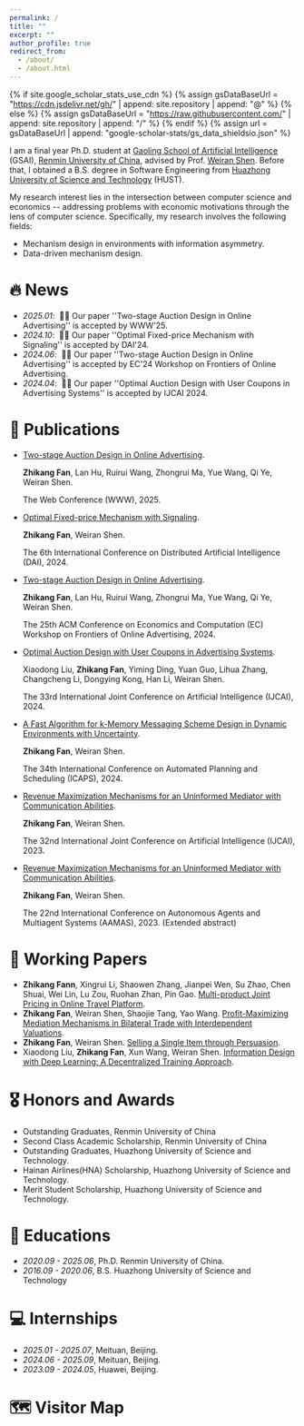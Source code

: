 ```yaml
---
permalink: /
title: ""
excerpt: ""
author_profile: true
redirect_from: 
  - /about/
  - /about.html
---
```


{% if site.google_scholar_stats_use_cdn %}
{% assign gsDataBaseUrl = "https://cdn.jsdelivr.net/gh/" | append: site.repository | append: "@" %}
{% else %}
{% assign gsDataBaseUrl = "https://raw.githubusercontent.com/" | append: site.repository | append: "/" %}
{% endif %}
{% assign url = gsDataBaseUrl | append: "google-scholar-stats/gs_data_shieldsio.json" %}

<span class='anchor' id='about-me'></span>

I am a final year Ph.D. student at [Gaoling School of Artificial Intelligence](http://ai.ruc.edu.cn/english/index.htm) (GSAI), [Renmin University of China](https://en.ruc.edu.cn/), advised by Prof. [Weiran Shen](https://www.weiran-shen.info/). Before that, I obtained a B.S. degree in Software Engineering from [Huazhong University of Science and Technology](https://english.hust.edu.cn/) (HUST).

My research interest lies in the intersection between computer science and economics -- addressing problems with economic motivations through the lens of computer science. Specifically, my research involves the following fields:
- Mechanism design in environments with information asymmetry.
- Data-driven mechanism design.


# 🔥 News
- *2025.01*: &nbsp;🎉🎉 Our paper ''Two-stage Auction Design in Online Advertising'' is accepted by WWW'25.
- *2024.10*: &nbsp;🎉🎉 Our paper ''Optimal Fixed-price Mechanism with Signaling'' is accepted by DAI'24.
- *2024.06*: &nbsp;🎉🎉 Our paper ''Two-stage Auction Design in Online Advertising'' is accepted by EC'24 Workshop on Frontiers of Online Advertising.
- *2024.04*: &nbsp;🎉🎉 Our paper ''Optimal Auction Design with User Coupons in Advertising Systems'' is accepted by IJCAI 2024.


# 📝 Publications 

<!-- 
<div class='paper-box'><div class='paper-box-image'><div><div class="badge">CVPR 2016</div><img src='images/500x300.png' alt="sym" width="100%"></div></div>
<div class='paper-box-text' markdown="1">

[Deep Residual Learning for Image Recognition](https://openaccess.thecvf.com/content_cvpr_2016/papers/He_Deep_Residual_Learning_CVPR_2016_paper.pdf)

**Kaiming He**, Xiangyu Zhang, Shaoqing Ren, Jian Sun


[**Project**](https://scholar.google.com/citations?view_op=view_citation&hl=zh-CN&user=DhtAFkwAAAAJ&citation_for_view=DhtAFkwAAAAJ:ALROH1vI_8AC) <strong><span class='show_paper_citations' data='DhtAFkwAAAAJ:ALROH1vI_8AC'></span></strong>
- Lorem ipsum dolor sit amet, consectetur adipiscing elit. Vivamus ornare aliquet ipsum, ac tempus justo dapibus sit amet. 
</div>
</div>
-->

- [Two-stage Auction Design in Online Advertising](https://dl.acm.org/doi/10.1145/3696410.3714735).

  **Zhikang Fan**, Lan Hu, Ruirui Wang, Zhongrui Ma, Yue Wang, Qi Ye, Weiran Shen.

  The Web Conference (WWW), 2025.
- [Optimal Fixed-price Mechanism with Signaling](https://arxiv.org/pdf/2411.10791).

  **Zhikang Fan**, Weiran Shen.

  The 6th International Conference on Distributed Artificial Intelligence (DAI), 2024.
- [Two-stage Auction Design in Online Advertising](https://dl.acm.org/doi/10.1145/3696410.3714735).

  **Zhikang Fan**, Lan Hu, Ruirui Wang, Zhongrui Ma, Yue Wang, Qi Ye, Weiran Shen.

  The 25th ACM Conference on Economics and Computation (EC) Workshop on Frontiers of Online Advertising, 2024.
- [Optimal Auction Design with User Coupons in Advertising Systems](https://www.ijcai.org/proceedings/2024/0322.pdf).

  Xiaodong Liu, **Zhikang Fan**, Yiming Ding, Yuan Guo, Lihua Zhang, Changcheng Li, Dongying Kong, Han Li, Weiran Shen.

  The 33rd International Joint Conference on Artificial Intelligence (IJCAI), 2024.
- [A Fast Algorithm for k-Memory Messaging Scheme Design in Dynamic Environments with Uncertainty](https://doi.org/10.1609/icaps.v34i1.31475).

  **Zhikang Fan**, Weiran Shen.

  The 34th International Conference on Automated Planning and Scheduling (ICAPS), 2024.
- [Revenue Maximization Mechanisms for an Uninformed Mediator with Communication Abilities](https://www.ijcai.org/proceedings/2023/0300.pdf).

  **Zhikang Fan**, Weiran Shen. 

  The 32nd International Joint Conference on Artificial Intelligence (IJCAI), 2023.
- [Revenue Maximization Mechanisms for an Uninformed Mediator with Communication Abilities](https://www.ifaamas.org/Proceedings/aamas2023/pdfs/p2922.pdf).

  **Zhikang Fan**, Weiran Shen. 

  The 22nd International Conference on Autonomous Agents and Multiagent Systems (AAMAS), 2023. (Extended abstract)


# 📝 Working Papers 

- **Zhikang Fann**, Xingrui Li, Shaowen Zhang, Jianpei Wen, Su Zhao, Chen Shuai, Wei Lin, Lu Zou, Ruohan Zhan, Pin Gao. [Multi-product Joint Pricing in Online Travel Platform](https://zhikang-fan.github.io/).
- **Zhikang Fan**, Weiran Shen, Shaojie Tang, Yao Wang. [Profit-Maximizing Mediation Mechanisms in Bilateral Trade with Interdependent Valuations](https://zhikang-fan.github.io/).
- **Zhikang Fan**, Weiran Shen. [Selling a Single Item through Persuasion](https://zhikang-fan.github.io/).
- Xiaodong Liu, **Zhikang Fan**, Xun Wang, Weiran Shen. [Information Design with Deep Learning: A Decentralized Training Approach](https://zhikang-fan.github.io/). 

# 🎖 Honors and Awards
- Outstanding Graduates, Renmin University of China
- Second Class Academic Scholarship, Renmin University of China
- Outstanding Graduates, Huazhong University of Science and Technology.
- Hainan Airlines(HNA) Scholarship, Huazhong University of Science and Technology.
- Merit Student Scholarship, Huazhong University of Science and Technology.

# 📖 Educations
- *2020.09 - 2025.06*, Ph.D. Renmin University of China. 
- *2016.09 - 2020.06*, B.S. Huazhong University of Science and Technology

<!-- 
# 💬 Invited Talks
- **2024.12**, Singapore, *International Conference on Distributed Artificial Intelligence*, *"Optimal Fixed-price Mechanism with Signaling"*

- **2024.07**, Wuxi, China, *CCF CE Annual Conference*, *"Optimal Mediation Mechanism in Bilateral Trade"*

- **2024.06**, Virtual, *International Conference on Automated Planning and Scheduling*, *"A Fast Algorithm for $k$-Memory Messaging Scheme Design in Dynamic Environments with a Far-Sighted Receiver"*

- **2023.08**, Macao, China, *International Joint Conference on Artificial Intelligence*, *"Revenue Maximization Mechanisms for an Uninformed Mediator with Communication Abilities"*
-->

# 💻 Internships
- *2025.01 - 2025.07*, Meituan, Beijing.
- *2024.06 - 2025.09*, Meituan, Beijing.
- *2023.09 - 2024.05*, Huawei, Beijing.

# 🗺️ Visitor Map

<script type="text/javascript" src="//rf.revolvermaps.com/0/0/8.js?i=5pudaj4xnp2&amp;m=0&amp;c=ff0000&amp;cr1=ffffff&amp;f=arial&amp;l=33" async="async"></script>
